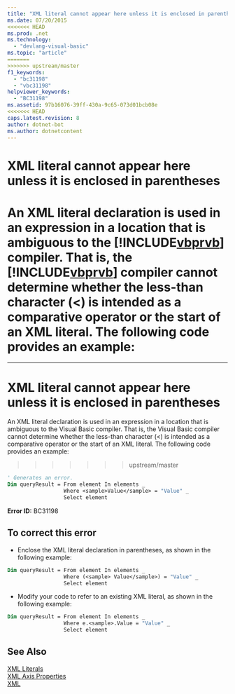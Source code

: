 ```yaml
---
title: "XML literal cannot appear here unless it is enclosed in parentheses"
ms.date: 07/20/2015
<<<<<<< HEAD
ms.prod: .net
ms.technology: 
  - "devlang-visual-basic"
ms.topic: "article"
=======
>>>>>>> upstream/master
f1_keywords: 
  - "bc31198"
  - "vbc31198"
helpviewer_keywords: 
  - "BC31198"
ms.assetid: 97b16076-39ff-430a-9c65-073d01bcb08e
<<<<<<< HEAD
caps.latest.revision: 8
author: dotnet-bot
ms.author: dotnetcontent
---
```

# XML literal cannot appear here unless it is enclosed in parentheses
An XML literal declaration is used in an expression in a location that is ambiguous to the [!INCLUDE[vbprvb](~/includes/vbprvb-md.md)] compiler. That is, the [!INCLUDE[vbprvb](~/includes/vbprvb-md.md)] compiler cannot determine whether the less-than character (<) is intended as a comparative operator or the start of an XML literal. The following code provides an example:  
=======
---
# XML literal cannot appear here unless it is enclosed in parentheses
An XML literal declaration is used in an expression in a location that is ambiguous to the Visual Basic compiler. That is, the Visual Basic compiler cannot determine whether the less-than character (<) is intended as a comparative operator or the start of an XML literal. The following code provides an example:  
>>>>>>> upstream/master

```vb  
' Generates an error.  
Dim queryResult = From element In elements _  
                  Where <sample>Value</sample> = "Value" _  
                  Select element  
```  
  
 **Error ID:** BC31198  
  
## To correct this error  
  
-   Enclose the XML literal declaration in parentheses, as shown in the following example:  
  
```vb  
Dim queryResult = From element In elements _  
                  Where (<sample> Value</sample>) = "Value" _  
                  Select element  
```  
  
-   Modify your code to refer to an existing XML literal, as shown in the following example:  
  
```vb  
Dim queryResult = From element In elements _  
                  Where e.<sample>.Value = "Value" _  
                  Select element  
```  
  
## See Also  
 [XML Literals](../../visual-basic/language-reference/xml-literals/index.md)  
 [XML Axis Properties](../../visual-basic/language-reference/xml-axis/xml-axis-properties.md)  
 [XML](../../visual-basic/programming-guide/language-features/xml/index.md)
